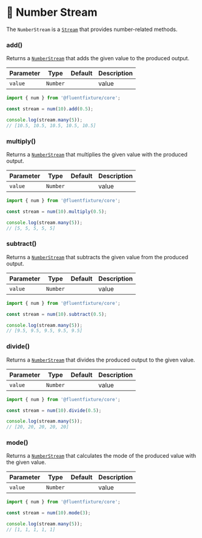 # 💛 Number Stream

The `NumberStream` is a [`Stream`](stream.md) that provides number-related methods.

### add()

Returns a [`NumberStream`](number-stream.md) that adds the given value to the produced output.

| Parameter | Type     | Default | Description |
| --------- | -------- | ------- | ----------- |
| `value`   | `Number` |         | value       |

```typescript
import { num } from '@fluentfixture/core';

const stream = num(10).add(0.5);

console.log(stream.many(5));
// [10.5, 10.5, 10.5, 10.5, 10.5]
```

### multiply()

Returns a [`NumberStream`](number-stream.md) that multiplies the given value with the produced output.

| Parameter | Type     | Default | Description |
| --------- | -------- | ------- | ----------- |
| `value`   | `Number` |         | value       |

```typescript
import { num } from '@fluentfixture/core';

const stream = num(10).multiply(0.5);

console.log(stream.many(5));
// [5, 5, 5, 5, 5]
```

### subtract()

Returns a [`NumberStream`](number-stream.md) that subtracts the given value from the produced output.

| Parameter | Type     | Default | Description |
| --------- | -------- | ------- | ----------- |
| `value`   | `Number` |         | value       |

```typescript
import { num } from '@fluentfixture/core';

const stream = num(10).subtract(0.5);

console.log(stream.many(5));
// [9.5, 9.5, 9.5, 9.5, 9.5]
```

### divide()

Returns a [`NumberStream`](number-stream.md) that divides the produced output to the given value.

| Parameter | Type     | Default | Description |
| --------- | -------- | ------- | ----------- |
| `value`   | `Number` |         | value       |

```typescript
import { num } from '@fluentfixture/core';

const stream = num(10).divide(0.5);

console.log(stream.many(5));
// [20, 20, 20, 20, 20]
```

### mode()

Returns a [`NumberStream`](number-stream.md) that calculates the mode of the produced value with the given value.

| Parameter | Type     | Default | Description |
| --------- | -------- | ------- | ----------- |
| `value`   | `Number` |         | value       |

```typescript
import { num } from '@fluentfixture/core';

const stream = num(10).mode(3);

console.log(stream.many(5));
// [1, 1, 1, 1, 1]
```
